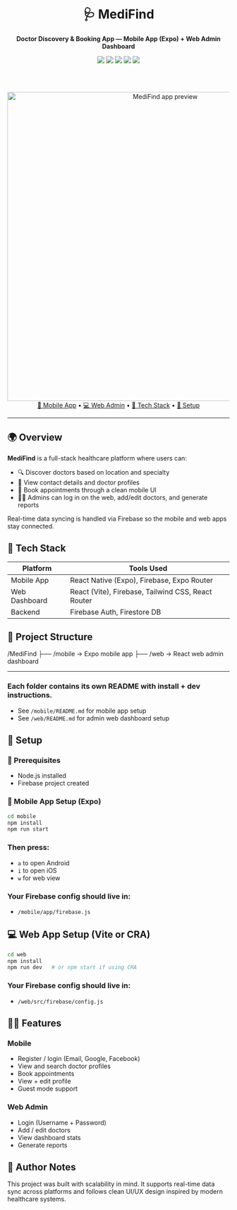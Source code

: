 <div align="center">
  <h1>🩺 MediFind</h1>
  <p><strong>Doctor Discovery & Booking App — Mobile App (Expo) + Web Admin Dashboard</strong></p>

  <img src="https://img.shields.io/badge/React%20Native-Mobile%20App-blue?logo=react" />
  <img src="https://img.shields.io/badge/React-Web%20Dashboard-blue?logo=react" />
  <img src="https://img.shields.io/badge/Firebase-Backend-yellow?logo=firebase" />
  <img src="https://img.shields.io/badge/Expo-Cross--Platform-9cf?logo=expo" />
  <img src="https://img.shields.io/badge/Tailwind-Styling-38bdf8?logo=tailwindcss" />

  <br/><br/>
  <!-- Replace the image below with a real screenshot or hosted banner -->
  <img src="https://github.com/YOUR_USERNAME/medifind/assets/preview.png" width="700" alt="MediFind app preview"/>

  <br/>
  <a href="#📱-mobile-app">📱 Mobile App</a> •
  <a href="#💻-web-admin">💻 Web Admin</a> •
  <a href="#🔧-tech-stack">🔧 Tech Stack</a> •
  <a href="#🚀-setup">🚀 Setup</a>
</div>

---

## 🌍 Overview

**MediFind** is a full-stack healthcare platform where users can:

- 🔍 Discover doctors based on location and specialty
- 📄 View contact details and doctor profiles
- 📅 Book appointments through a clean mobile UI
- 🧑‍💻 Admins can log in on the web, add/edit doctors, and generate reports

Real-time data syncing is handled via Firebase so the mobile and web apps stay connected.

## 🔧 Tech Stack

| Platform      | Tools Used                                  |
|---------------|---------------------------------------------|
| Mobile App    | React Native (Expo), Firebase, Expo Router |
| Web Dashboard | React (Vite), Firebase, Tailwind CSS, React Router |
| Backend       | Firebase Auth, Firestore DB                 |

## 📁 Project Structure
/MediFind ├── /mobile → Expo mobile app ├── /web → React web admin dashboard

---

### Each folder contains its own README with install + dev instructions.

- See `/mobile/README.md` for mobile app setup
- See `/web/README.md` for admin web dashboard setup

## 🚀 Setup

### 🧪 Prerequisites
- Node.js installed
- Firebase project created

### 📱 Mobile App Setup (Expo)
```bash
cd mobile
npm install
npm run start
```
### Then press: 
- `a` to open Android
- `i` to open iOS
- `w` for web view

### Your Firebase config should live in: 
- `/mobile/app/firebase.js`

## 💻 Web App Setup (Vite or CRA)
```bash
cd web
npm install
npm run dev   # or npm start if using CRA
```
### Your Firebase config should live in: 
- `/web/src/firebase/config.js`

## 👨‍⚕️ Features
### Mobile
- Register / login (Email, Google, Facebook)
- View and search doctor profiles
- Book appointments
- View + edit profile
- Guest mode support

### Web Admin
- Login (Username + Password)
- Add / edit doctors
- View dashboard stats
- Generate reports

## 🧠 Author Notes
This project was built with scalability in mind. It supports real-time data sync across platforms and follows clean UI/UX design inspired by modern healthcare systems.